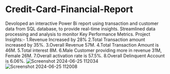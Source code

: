 # Credit-Card-Financial-Report
Devoloped an interactive Power Bi report using transaction and customer data from SQL database, to provide real-time insights.
Streamlined data processing and analysis to monitor Key Performance Metrics.
Project Insights:-
        1.Revenue Increased by 28%
        2.Total Transaction amount increased by 35%.
        3.Overall Revenue 57M.
        4.Total Transaction Amount is 46M.
        5.Total interest 8M.
        6.Male Customer providing more in revenue 31M, Female 26M.
        7.Overall activation rate is 57.5%.
        8.Overall Delinquent Account is 6.06%. 
![Screenshot 2024-06-25 112034](https://github.com/susmitagupta10/Credit-Card-Financial-Report/assets/166834605/c0e864f5-a953-4170-b35f-fde09ec82910)
![Screenshot 2024-06-25 112008](https://github.com/susmitagupta10/Credit-Card-Financial-Report/assets/166834605/78885553-735b-4f7a-a41d-f8c501239642)
